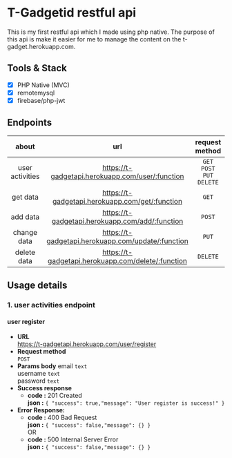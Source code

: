 # T-Gadgetid restful api
This is my first restful api which I made using php native. The purpose of this api is make it easier for me to manage the content on the t-gadget.herokuapp.com.

## Tools & Stack
- [x] PHP Native (MVC)
- [x] remotemysql
- [x] firebase/php-jwt

## Endpoints
| about | url   | request method | more info |
| :--:  | :--:  |  :--:  |  :--:  |
| user activities | https://t-gadgetapi.herokuapp.com/user/:function  | `GET` `POST` `PUT` `DELETE` | <a href="#user-activities">detail</a>
| get data | https://t-gadgetapi.herokuapp.com/get/:function  | `GET` | <a href="#get-data-endpoint">detail</a>
| add data | https://t-gadgetapi.herokuapp.com/add/:function  | `POST` | <a href="#add-data-endpoint">detail</a>
| change data | https://t-gadgetapi.herokuapp.com/update/:function  | `PUT` | <a href="#change-data-endpoint">detail</a>
| delete data | https://t-gadgetapi.herokuapp.com/delete/:function  | `DELETE` | <a href="#delete-data-endpoint">detail</a>

## Usage details

### 1. user activities endpoint

#### user register
* **URL** <br>
https://t-gadgetapi.herokuapp.com/user/register
* **Request method** <br>
`POST`
* **Params body**
email    `text` <br> 
username `text` <br>
password `text` <br>
* **Success response**
    * **code :** 201 Created<br />
      **json :** `{ "success": true,"message": "User register is success!" }`
* **Error Response:**
    * **code :** 400 Bad Request<br />
      **json :** `{ "success": false,"message": {} }` <br/>
    OR<br/>
    * **code :** 500 Internal Server Error<br />
      **json :** `{ "success": false,"message": {} }`